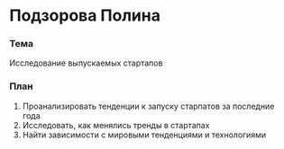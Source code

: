 # Подзорова Полина

### Тема

Исследование выпускаемых стартапов

### План
1. Проанализировать тенденции к запуску старпатов за последние года
2. Исследовать, как менялись тренды в стартапах
3. Найти зависимости с мировыми тенденциями и технологиями
